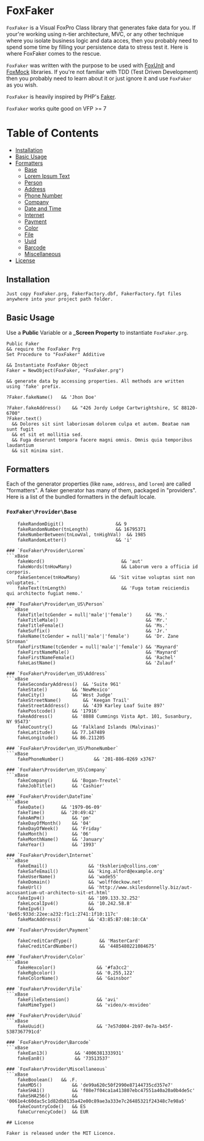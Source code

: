 # FoxFaker

`FoxFaker` is a Visual FoxPro Class library that generates fake data for you. If your're working using n-tier architecture, MVC, or any other technique where you isolate business logic and data acces, then you probably need to spend some time by filling your persistence data to stress test it. Here is where FoxFaker comes to the rescue.


`FoxFaker` was written with the purpose to be used with [FoxUnit](https://github.com/VFPX/FoxUnit) and [FoxMock](https://github.com/cwollenhaupt/foxmock) libraries. If you're not familiar with TDD (Test Driven Development) then you probably need to learn about it or just ignore it and use `FoxFaker` as you wish.

`FoxFaker` is heavily inspired by PHP's [Faker](https://github.com/fzaninotto/Faker).

`FoxFaker` works quite good on VFP >= 7

# Table of Contents

- [Installation](#installation)
- [Basic Usage](#basic-usage)
- [Formatters](#formatters)
	- [Base](#foxfakerproviderbase)
	- [Lorem Ipsum Text](#foxfakerproviderlorem)
	- [Person](#foxfakerprovideren_usperson)
	- [Address](#foxfakerprovideren_usaddress)
	- [Phone Number](#foxfakerprovideren_usphonenumber)
	- [Company](#foxfakerprovideren_uscompany)
	- [Date and Time](#foxfakerproviderdatetime)
	- [Internet](#foxfakerproviderinternet)
	- [Payment](#foxfakerproviderpayment)
	- [Color](#foxfakerprovidercolor)
	- [File](#foxfakerproviderfile)
	- [Uuid](#foxfakerprovideruuid)
	- [Barcode](#foxfakerproviderbarcode)
	- [Miscellaneous](#foxfakerprovidermiscellaneous)
- [License](#license)


## Installation

```
Just copy FoxFaker.prg, FakerFactory.dbf, FakerFactory.fpt files anywhere into your project path folder.
```

## Basic Usage

Use a **Public** Variable or a **_Screen Property** to instantiate `FoxFaker.prg`.

```xBase
Public Faker
&& require the FoxFaker Prg
Set Procedure to "FoxFaker" Additive

&& Instantiate FoxFaker Object
Faker = NewObject(FoxFaker, "FoxFaker.prg")

&& generate data by accessing properties. All methods are written using 'fake' prefix.

?Faker.fakeName() 	&& 'Jhon Doe'

?Faker.fakeAddress() 	&& "426 Jordy Lodge Cartwrightshire, SC 88120-6700"
?Faker.text()
  && Dolores sit sint laboriosam dolorem culpa et autem. Beatae nam sunt fugit
  && et sit et mollitia sed.
  && Fuga deserunt tempora facere magni omnis. Omnis quia temporibus laudantium
  && sit minima sint.
```
## Formatters

Each of the generator properties (like `name`, `address`, and `lorem`) are called "formatters". A faker generator has many of them, packaged in "providers". Here is a list of the bundled formatters in the default locale.

### `FoxFaker\Provider\Base`
```xBase
    fakeRandomDigit()             		&& 9
    fakeRandomNumber(tnLength)  		&& 16795371    
    fakeNumberBetween(tnLowVal, tnHighVal) 	&& 1985
    fakeRandomLetter()          		&& 'i'

### `FoxFaker\Provider\Lorem`
```xBase
    fakeWord()                            && 'aut'
    fakeWords(tnHowMany)                  && Laborum vero a officia id corporis.
    fakeSentence(tnHowMany)  		  && 'Sit vitae voluptas sint non voluptates.'
    fakeText(tnLength)                    && 'Fuga totam reiciendis qui architecto fugiat nemo.'

### `FoxFaker\Provider\en_US\Person`
```xBase
    fakeTitle(tcGender = null|'male'|'female') 	   && 'Ms.'
    fakeTitleMale()                                && 'Mr.'
    fakeTitleFemale()                              && 'Ms.'
    fakeSuffix()                                   && 'Jr.'
    fakeName(tcGender = null|'male'|'female')      && 'Dr. Zane Stroman'
    fakeFirstName(tcGender = null|'male'|'female') && 'Maynard'
    fakeFirstNameMale()                            && 'Maynard'
    fakeFirstNameFemale()                          && 'Rachel'
    fakeLastName()                                 && 'Zulauf'

### `FoxFaker\Provider\en_US\Address`
```xBase   
    fakeSecondaryAddress()	&& 'Suite 961'
    fakeState()			&& 'NewMexico'    
    fakeCity()			&& 'West Judge'
    fakeStreetName()		&& 'Keegan Trail'
    fakeStreetAddress()		&& '439 Karley Loaf Suite 897'
    fakePostcode()		&& '17916'
    fakeAddress()		&& '8888 Cummings Vista Apt. 101, Susanbury, NY 95473'
    fakeCountry()		&& 'Falkland Islands (Malvinas)'
    fakeLatitude()		&& 77.147489
    fakeLongitude()		&& 86.211205

### `FoxFaker\Provider\en_US\PhoneNumber`
```xBase
    fakePhoneNumber()           && '201-886-0269 x3767'

### `FoxFaker\Provider\en_US\Company`
```xBase
    fakeCompany()		&& 'Bogan-Treutel'
    fakeJobTitle()		&& 'Cashier'

### `FoxFaker\Provider\DateTime`
```xBase
    fakeDate()		&& '1979-06-09'
    fakeTime() 		&& '20:49:42'
    fakeAmPm()          && 'pm'
    fakeDayOfMonth()    && '04'
    fakeDayOfWeek()     && 'Friday'
    fakeMonth()         && '06'
    fakeMonthName()     && 'January'
    fakeYear()          && '1993'

### `FoxFaker\Provider\Internet`
```xBase
    fakeEmail()               && 'tkshlerin@collins.com'
    fakeSafeEmail()           && 'king.alford@example.org'
    fakeUserName()            && 'wade55'
    fakeDomain()              && 'wolffdeckow.net'
    fakeUrl()                 && 'http://www.skilesdonnelly.biz/aut-accusantium-ut-architecto-sit-et.html'
    fakeIpv4()                && '109.133.32.252'
    fakeLocalIpv4()           && '10.242.58.8'
    fakeIpv6()                && '8e65:933d:22ee:a232:f1c1:2741:1f10:117c'
    fakeMacAddress()          && '43:85:B7:08:10:CA'

### `FoxFaker\Provider\Payment`

    fakeCreditCardType()          && 'MasterCard'
    fakeCreditCardNumber()        && '4485480221084675'

### `FoxFaker\Provider\Color`
```xBase
    fakeHexcolor()               && '#fa3cc2'
    fakeRgbcolor()               && '0,255,122'
    fakeColorName()              && 'Gainsbor'

### `FoxFaker\Provider\File`
```xBase
    fakeFileExtension()          && 'avi'
    fakeMimeType()               && 'video/x-msvideo'

### `FoxFaker\Provider\Uuid`
```xBase
    fakeUuid()                   && '7e57d004-2b97-0e7a-b45f-5387367791cd'

### `FoxFaker\Provider\Barcode`
```xBase
    fakeEan13()          && '4006381333931'
    fakeEan8()           && '73513537'

### `FoxFaker\Provider\Miscellaneous`
```xBase
    fakeBoolean() 	&& .F.
    fakeMD5()           && 'de99a620c50f2990e87144735cd357e7'
    fakeSHA1()          && 'f08e7f04ca1a413807ebc47551a40a20a0b4de5c'
    fakeSHA256()        && '0061e4c60dac5c1d82db0135a42e00c89ae3a333e7c26485321f24348c7e98a5'
    fakeCountryCode()   && ES
    fakeCurrencyCode()  && EUR

## License

Faker is released under the MIT Licence.
